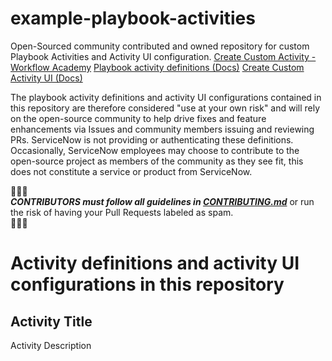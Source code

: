 # example-playbook-activities

Open-Sourced community contributed and owned repository for custom Playbook Activities and Activity UI configuration.
[Create Custom Activity - Workflow Academy](https://sn.works/workflowacademy/2404)
[Playbook activity definitions (Docs)](https://docs.servicenow.com/csh?version=latest&topicname=activity-definitions)
[Create Custom Activity UI (Docs)](https://docs.servicenow.com/csh?version=latest&topicname=playbook-using-activity-uis)

The playbook activity definitions and activity UI configurations contained in this repository are therefore considered "use at your own risk" and will rely on the open-source community to help drive fixes and feature enhancements via Issues and community members issuing and reviewing PRs. ServiceNow is not providing or authenticating these definitions. Occasionally, ServiceNow employees may choose to contribute to the open-source project as members of the community as they see fit, this does not constitute a service or product from ServiceNow.

🔔🔔🔔<br>
***CONTRIBUTORS must follow all guidelines in [CONTRIBUTING.md](CONTRIBUTING.md)*** or run the risk of having your Pull Requests labeled as spam.<br>
🔔🔔🔔

# Activity definitions and activity UI configurations in this repository

## Activity Title
Activity Description
